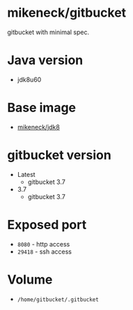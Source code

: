mikeneck/gitbucket
===

gitbucket with minimal spec.

Java version
===

* jdk8u60

Base image
===

* [mikeneck/jdk8](https://hub.docker.com/r/mikeneck/jdk8/)

gitbucket version
===

* Latest
  * gitbucket 3.7
* 3.7
  * gitbucket 3.7

Exposed port
===

* `8080` - http access
* `29418` - ssh access

Volume
===

* `/home/gitbucket/.gitbucket`
